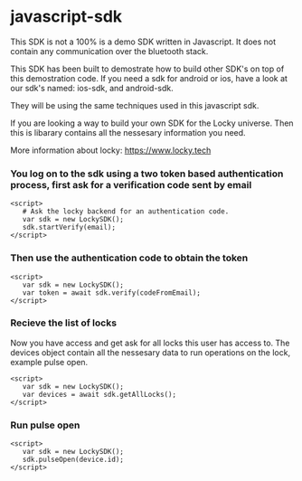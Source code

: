 # javascript-sdk

This SDK is not a 100% is a demo SDK written in Javascript. It does not contain any communication over the bluetooth stack.

This SDK has been built to demostrate how to build other SDK's on top of this demostration code. If you need a sdk for android or ios, have a look at our sdk's named: ios-sdk, and android-sdk.

They will be using the same techniques used in this javascript sdk.

If you are looking a way to build your own SDK for the Locky universe. Then this is libarary contains all the nessesary information you need.

More information about locky:
https://www.locky.tech


### You log on to the sdk using a two token based authentication process, first ask for a verification code sent by email

```
<script>
   # Ask the locky backend for an authentication code.
   var sdk = new LockySDK();
   sdk.startVerify(email);
</script>
```
### Then use the authentication code to obtain the token
```
<script>
   var sdk = new LockySDK();
   var token = await sdk.verify(codeFromEmail);
</script>
```

### Recieve the list of locks
Now you have access and get ask for all locks this user has access to.
The devices object contain all the nessesary data to run operations on the lock, example pulse open.
```
<script>
   var sdk = new LockySDK();
   var devices = await sdk.getAllLocks();
</script>
```

### Run pulse open
```
<script>
   var sdk = new LockySDK();
   sdk.pulseOpen(device.id);
</script>
```
